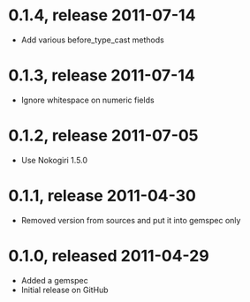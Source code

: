 # 0.1.4, release 2011-07-14

* Add various before_type_cast methods

# 0.1.3, release 2011-07-14

* Ignore whitespace on numeric fields

# 0.1.2, release 2011-07-05

* Use Nokogiri 1.5.0

# 0.1.1, release 2011-04-30

* Removed version from sources and put it into gemspec only

# 0.1.0, released 2011-04-29

* Added a gemspec
* Initial release on GitHub

